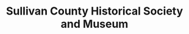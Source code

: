 ---
layout: repo
title: "Sullivan County Historical Society and Museum"
id: 13989
permalink: repos/13989/
---